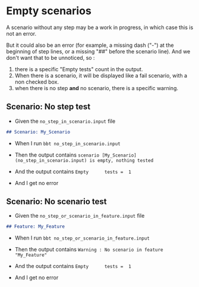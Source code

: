 # Empty scenarios

A scenario without any step may be a work in progress, in which case this is not an error.

But it could also be an error (for example, a missing dash ("-") at the beginning of step lines, or a missing "##" before the scenario line).
And we don't want that to be unnoticed, so :
1. there is a specific "Empty tests" count in the output.
2. When there is a scenario, it will be displayed like a fail scenario, with a non checked box.
3. when there is no step **and** no scenario, there is a specific warning.

## Scenario: No step test

- Given the `no_step_in_scenario.input` file
```md
## Scenario: My_Scenario
```

- When I run `bbt no_step_in_scenario.input` 

- Then the output contains `scenario [My_Scenario](no_step_in_scenario.input) is empty, nothing tested`
- And  the output contains `Empty      tests =  1`
- And I get no error
  
## Scenario: No scenario test

- Given the `no_step_or_scenario_in_feature.input` file
```md
## Feature: My_Feature
```

- When I run `bbt no_step_or_scenario_in_feature.input` 

- Then the output contains `Warning : No scenario in feature "My_Feature"`
- And  the output contains `Empty      tests =  1`
- And I get no error

